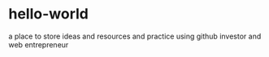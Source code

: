 # hello-world
a place to store ideas and resources and practice using github
investor and web entrepreneur
